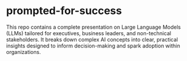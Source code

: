 # prompted-for-success
This repo contains a complete presentation on Large Language Models (LLMs) tailored for executives, business leaders, and non-technical stakeholders. It breaks down complex AI concepts into clear, practical insights designed to inform decision-making and spark adoption within organizations.
